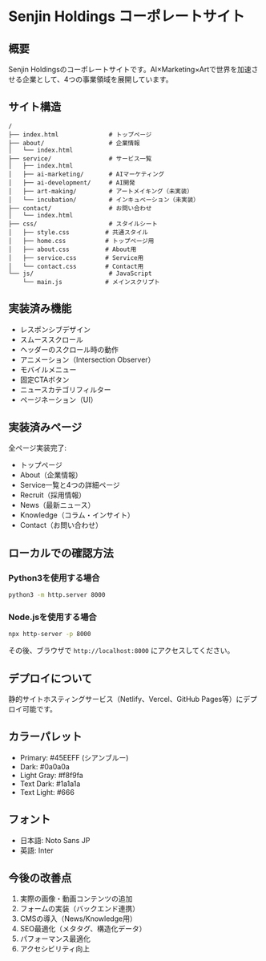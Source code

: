 # Senjin Holdings コーポレートサイト

## 概要
Senjin Holdingsのコーポレートサイトです。AI×Marketing×Artで世界を加速させる企業として、4つの事業領域を展開しています。

## サイト構造
```
/
├── index.html              # トップページ
├── about/                  # 企業情報
│   └── index.html
├── service/                # サービス一覧
│   ├── index.html
│   ├── ai-marketing/       # AIマーケティング
│   ├── ai-development/     # AI開発
│   ├── art-making/         # アートメイキング（未実装）
│   └── incubation/         # インキュベーション（未実装）
├── contact/                # お問い合わせ
│   └── index.html
├── css/                    # スタイルシート
│   ├── style.css          # 共通スタイル
│   ├── home.css           # トップページ用
│   ├── about.css          # About用
│   ├── service.css        # Service用
│   └── contact.css        # Contact用
└── js/                     # JavaScript
    └── main.js            # メインスクリプト
```

## 実装済み機能
- レスポンシブデザイン
- スムーススクロール
- ヘッダーのスクロール時の動作
- アニメーション（Intersection Observer）
- モバイルメニュー
- 固定CTAボタン
- ニュースカテゴリフィルター
- ページネーション（UI）

## 実装済みページ
全ページ実装完了:
- トップページ
- About（企業情報）
- Service一覧と4つの詳細ページ
- Recruit（採用情報）
- News（最新ニュース）
- Knowledge（コラム・インサイト）
- Contact（お問い合わせ）

## ローカルでの確認方法

### Python3を使用する場合
```bash
python3 -m http.server 8000
```

### Node.jsを使用する場合
```bash
npx http-server -p 8000
```

その後、ブラウザで `http://localhost:8000` にアクセスしてください。

## デプロイについて
静的サイトホスティングサービス（Netlify、Vercel、GitHub Pages等）にデプロイ可能です。

## カラーパレット
- Primary: #45EEFF (シアンブルー)
- Dark: #0a0a0a
- Light Gray: #f8f9fa
- Text Dark: #1a1a1a
- Text Light: #666

## フォント
- 日本語: Noto Sans JP
- 英語: Inter

## 今後の改善点
1. 実際の画像・動画コンテンツの追加
2. フォームの実装（バックエンド連携）
3. CMSの導入（News/Knowledge用）
4. SEO最適化（メタタグ、構造化データ）
5. パフォーマンス最適化
6. アクセシビリティ向上